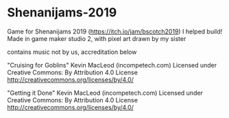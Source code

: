 # Shenanijams-2019
Game for Shenanijams 2019 (https://itch.io/jam/bscotch2019) I helped build! Made in game maker studio 2, with pixel art drawn by my sister

contains music not by us, accreditation below

"Cruising for Goblins" Kevin MacLeod (incompetech.com)
Licensed under Creative Commons: By Attribution 4.0 License
http://creativecommons.org/licenses/by/4.0/

"Getting it Done" Kevin MacLeod (incompetech.com)
Licensed under Creative Commons: By Attribution 4.0 License
http://creativecommons.org/licenses/by/4.0/

